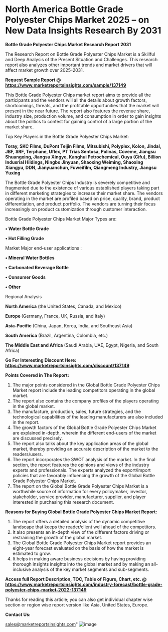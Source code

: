 # North America Bottle Grade Polyester Chips Market 2025 – on New Data Insights Research By 2031

<strong>Bottle Grade Polyester Chips Market Research Report 2031</strong>

The Research Report on Bottle Grade Polyester Chips Market is a Skillful and Deep Analysis of the Present Situation and Challenges. This research report also analyzes other important trends and market drivers that will affect market growth over 2025-2031.

<strong>Request Sample Report @ <a href=https://www.marketreportsinsights.com/sample/137149>https://www.marketreportsinsights.com/sample/137149</a></strong>

This Bottle Grade Polyester Chips market report aims to provide all the participants and the vendors will all the details about growth factors, shortcomings, threats, and the profitable opportunities that the market will present in the near future. The report also features the revenue share, industry size, production volume, and consumption in order to gain insights about the politics to contest for gaining control of a large portion of the market share.

Top Key Players in the Bottle Grade Polyester Chips Market:

<strong>Toray, SKC Films, DuPont Teijin Films, Mitsubishi, Polyplex, Kolon, Jindal, JBF, SRF, Terphane, Uflex, PT Trias Sentosa, Polinas, Coveme, Jiangsu Shuangxing, Jiangsu Xingye, Kanghui Petrochemical, Ouya (Cifu), Billion Indusrial Hildings, Ningbo Jinyuan, Shaoxing Weiming, Shaoxing Xiangyu, DDN, Jianyuanchun, Fuweifilm, Qiangmeng Industry, Jiangsu Yuxing</strong>

The Bottle Grade Polyester Chips Industry is severely competitive and fragmented due to the existence of various established players taking part in different marketing strategies to increase their market share. The vendors operating in the market are profiled based on price, quality, brand, product differentiation, and product portfolio. The vendors are turning their focus increasingly on product customization through customer interaction.

Bottle Grade Polyester Chips Market Major Types are:

<strong>• Water Bottle Grade

• Hot Filling Grade</strong>

Market Major end-user applications :

<strong>• Mineral Water Bottles

• Carbonated Beverage Bottle

• Consumer Goods

• Other</strong>

Regional Analysis

</u><strong><b>North America</b></strong> (the United States, Canada, and Mexico)

<strong><b>Europe </b></strong>(Germany, France, UK, Russia, and Italy)

<strong><b>Asia-Pacific</b></strong> (China, Japan, Korea, India, and Southeast Asia)

<strong><b>South America</b></strong> (Brazil, Argentina, Colombia, etc.)

<strong><b>The Middle East and Africa</b></strong> (Saudi Arabia, UAE, Egypt, Nigeria, and South Africa)

<strong>Go For Interesting Discount Here: <a href=https://www.marketreportsinsights.com/discount/137149>https://www.marketreportsinsights.com/discount/137149</a></strong>

<strong>Points Covered in The Report:</strong>
<ol>
  <li>The major points considered in the Global Bottle Grade Polyester Chips Market report include the leading competitors operating in the global market.</li>
  <li>The report also contains the company profiles of the players operating in the global market.</li>
  <li>The manufacture, production, sales, future strategies, and the technological capabilities of the leading manufacturers are also included in the report.</li>
  <li>The growth factors of the Global Bottle Grade Polyester Chips Market are explained in-depth, wherein the different end-users of the market are discussed precisely.</li>
  <li>The report also talks about the key application areas of the global market, thereby providing an accurate description of the market to the readers/users.</li>
  <li>The report incorporates the SWOT analysis of the market. In the final section, the report features the opinions and views of the industry experts and professionals. The experts analyzed the export/import policies that are favorably influencing the growth of the Global Bottle Grade Polyester Chips Market.</li>
  <li>The report on the Global Bottle Grade Polyester Chips Market is a worthwhile source of information for every policymaker, investor, stakeholder, service provider, manufacturer, supplier, and player interested in purchasing this research document.</li>
</ol>
<strong>Reasons for Buying Global Bottle Grade Polyester Chips Market Report:</strong>

<ol>
  <li>The report offers a detailed analysis of the dynamic competitive landscape that keeps the reader/client well ahead of the competitors.</li>
  <li>It also presents an in-depth view of the different factors driving or restraining the growth of the global market.</li>
  <li>The Global Bottle Grade Polyester Chips Market report provides an eight-year forecast evaluated on the basis of how the market is estimated to grow.</li>
  <li>It helps in making aware business decisions by having providing thorough insights insights into the global market and by making an all-inclusive analysis of the key market segments and sub-segments.</li>
</ol>
<strong>Access full Report Description, TOC, Table of Figure, Chart, etc. @ <a href=https://www.marketreportsinsights.com/industry-forecast/bottle-grade-polyester-chips-market-2022-137149>https://www.marketreportsinsights.com/industry-forecast/bottle-grade-polyester-chips-market-2022-137149</a></strong>


Thanks for reading this article; you can also get individual chapter wise section or region wise report version like Asia, United States, Europe.

<strong>Contact Us:</strong>

sales@marketreportsinsights.com"
![image](https://github.com/user-attachments/assets/3d6c247a-29c4-48c7-86bb-83614ea25865)
